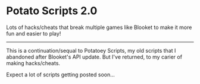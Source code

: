# Potato Scripts 2.0

Lots of hacks/cheats that break multiple games like Blooket to make it more fun and easier to play!

--------------------------------------------------------------------------------------------------

This is a continuation/sequal to Potatoey Scripts, my old scripts that I abandoned after Blooket's API update.
But I've returned, to my carier of making hacks/cheats.

Expect a lot of scripts getting posted soon...
